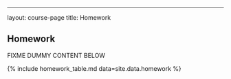 ---
layout: course-page
title: Homework

## Homework

FIXME  DUMMY CONTENT BELOW

{% include homework_table.md  data=site.data.homework %}
